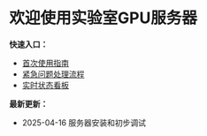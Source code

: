 # 欢迎使用实验室GPU服务器

**快速入口：**
- [首次使用指南](#)
- [紧急问题处理流程](#)
- [实时状态看板](#)

**最新更新：**
- 2025-04-16 服务器安装和初步调试